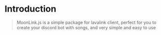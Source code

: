 # Introduction
> MoonLink.js is a simple package for lavalink client, perfect for you to create your discord bot with songs, and very simple and easy to use

